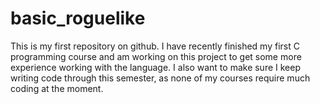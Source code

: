 # basic_roguelike
This is my first repository on github. I have recently finished my first C programming course and am working on this project to get some more experience working with the language. I also want to make sure I keep writing code through this semester, as none of my courses require much coding at the moment.
